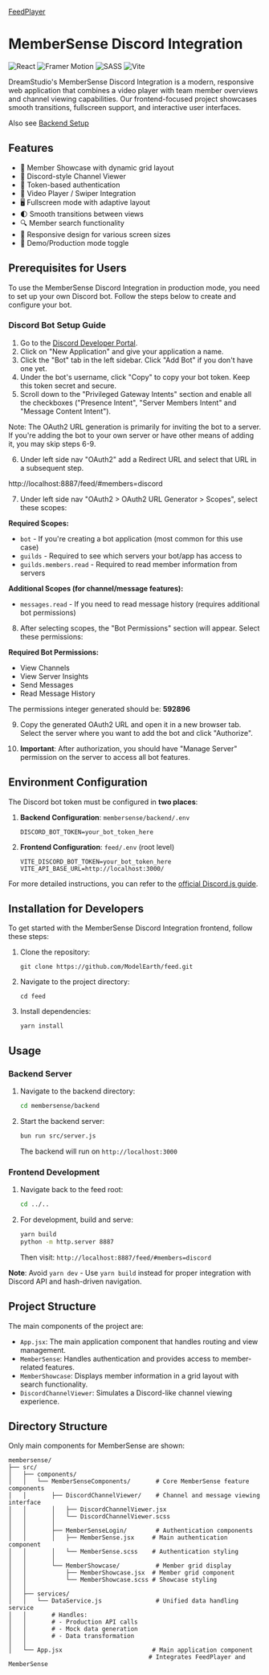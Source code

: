 [FeedPlayer](../)
# MemberSense Discord Integration

![React](https://img.shields.io/badge/React-20232A?style=for-the-badge&logo=react&logoColor=61DAFB) ![Framer Motion](https://img.shields.io/badge/Framer_Motion-0055FF?style=for-the-badge&logo=framer&logoColor=white) ![SASS](https://img.shields.io/badge/Sass-CC6699?style=for-the-badge&logo=sass&logoColor=white) ![Vite](https://img.shields.io/badge/Vite-B73BFE?style=for-the-badge&logo=vite&logoColor=FFD62E)

DreamStudio's MemberSense Discord Integration is a modern, responsive web application that combines a video player with team member overviews and channel viewing capabilities. Our frontend-focused project showcases smooth transitions, fullscreen support, and interactive user interfaces.

Also see [Backend Setup](https://github.com/ModelEarth/members)

## Features

- 👥 Member Showcase with dynamic grid layout
- 💬 Discord-style Channel Viewer
- 🔐 Token-based authentication
- 🎥 Video Player / Swiper Integration
- 🖥️ Fullscreen mode with adaptive layout
- 🌓 Smooth transitions between views
- 🔍 Member search functionality
- 📱 Responsive design for various screen sizes
- 🔄 Demo/Production mode toggle

## Prerequisites for Users

To use the MemberSense Discord Integration in production mode, you need to set up your own Discord bot. Follow the steps below to create and configure your bot.

### Discord Bot Setup Guide

1. Go to the [Discord Developer Portal](https://discord.com/developers/applications).
2. Click on "New Application" and give your application a name.
3. Click the "Bot" tab in the left sidebar. Click "Add Bot" if you don't have one yet.
4. Under the bot's username, click "Copy" to copy your bot token. Keep this token secret and secure.
5. Scroll down to the "Privileged Gateway Intents" section and enable all the checkboxes ("Presence Intent", "Server Members Intent" and "Message Content Intent").

Note: The OAuth2 URL generation is primarily for inviting the bot to a server. If you're adding the bot to your own server or have other means of adding it, you may skip steps 6-9.


<!--

Before Loren revised Aug 18, 2025

6. To invite the bot to your server, go to the "OAuth2" tab in the left sidebar.

7. In the "Scopes" section, select "bot" and you'll see these checkboxes:

8. In the "Bot Permissions" section under OAuth2, select the following permissions:
   - View Channels
   - View Server Insights
   - Send Messages
   - Read Message History
-->

6. Under left side nav "OAuth2" add a Redirect URL and select that URL in a subsequent step.

http://localhost:8887/feed/#members=discord


7. Under left side nav "OAuth2 > OAuth2 URL Generator > Scopes", select these scopes:

**Required Scopes:**
- `bot` - If you're creating a bot application (most common for this use case)
- `guilds` - Required to see which servers your bot/app has access to
- `guilds.members.read` - Required to read member information from servers

**Additional Scopes (for channel/message features):**
- `messages.read` - If you need to read message history (requires additional bot permissions)


8. After selecting scopes, the "Bot Permissions" section will appear. Select these permissions:

**Required Bot Permissions:**
- View Channels
- View Server Insights
- Send Messages  
- Read Message History

The permissions integer generated should be: **592896**

<!--
Also tried this without success:
In Discord, found the bot user, went to its profile, clicked Add App > Add to Server, selected the server and clicked Authorize.

If true (valid), include this text:
Additional base permissions might be needed depending on your specific use case.
-->


9. Copy the generated OAuth2 URL and open it in a new browser tab. Select the server where you want to add the bot and click "Authorize".

10. **Important**: After authorization, you should have "Manage Server" permission on the server to access all bot features.

## Environment Configuration

The Discord bot token must be configured in **two places**:

1. **Backend Configuration**: `membersense/backend/.env`
   ```
   DISCORD_BOT_TOKEN=your_bot_token_here
   ```

2. **Frontend Configuration**: `feed/.env` (root level)
   ```
   VITE_DISCORD_BOT_TOKEN=your_bot_token_here
   VITE_API_BASE_URL=http://localhost:3000/
   ```


For more detailed instructions, you can refer to the [official Discord.js guide](https://discordjs.guide/preparations/setting-up-a-bot-application.html).


## Installation for Developers

To get started with the MemberSense Discord Integration frontend, follow these steps:

1. Clone the repository:
   ```
   git clone https://github.com/ModelEarth/feed.git
   ```

2. Navigate to the project directory:
   ```
   cd feed
   ```

3. Install dependencies:
   ```
   yarn install
   ```

## Usage

### Backend Server

1. Navigate to the backend directory:
   ```bash
   cd membersense/backend
   ```

2. Start the backend server:
   ```bash
   bun run src/server.js
   ```
   The backend will run on `http://localhost:3000`

### Frontend Development

1. Navigate back to the feed root:
   ```bash
   cd ../..
   ```

2. For development, build and serve:
   ```bash
   yarn build
   python -m http.server 8887
   ```
   Then visit: `http://localhost:8887/feed/#members=discord`

**Note**: Avoid `yarn dev` - Use `yarn build` instead for proper integration with Discord API and hash-driven navigation.

## Project Structure

The main components of the project are:

- `App.jsx`: The main application component that handles routing and view management.
- `MemberSense`: Handles authentication and provides access to member-related features.
- `MemberShowcase`: Displays member information in a grid layout with search functionality.
- `DiscordChannelViewer`: Simulates a Discord-like channel viewing experience.

## Directory Structure

Only main components for MemberSense are shown:

```
membersense/
├── src/
│   ├── components/          
│   │   └── MemberSenseComponents/       # Core MemberSense feature components
│   │       ├── DiscordChannelViewer/    # Channel and message viewing interface
│   │       │   ├── DiscordChannelViewer.jsx
│   │       │   └── DiscordChannelViewer.scss
│   │       │
│   │       ├── MemberSenseLogin/        # Authentication components
│   │       │   ├── MemberSense.jsx     # Main authentication component
│   │       │   └── MemberSense.scss    # Authentication styling
│   │       │
│   │       └── MemberShowcase/          # Member grid display
│   │           ├── MemberShowcase.jsx  # Member grid component
│   │           └── MemberShowcase.scss # Showcase styling
│   │
│   ├── services/           
│   │   └── DataService.js               # Unified data handling service
│   │       # Handles:
│   │       # - Production API calls
│   │       # - Mock data generation
│   │       # - Data transformation
│   │
│   └── App.jsx                         # Main application component
                                       # Integrates FeedPlayer and MemberSense
```

